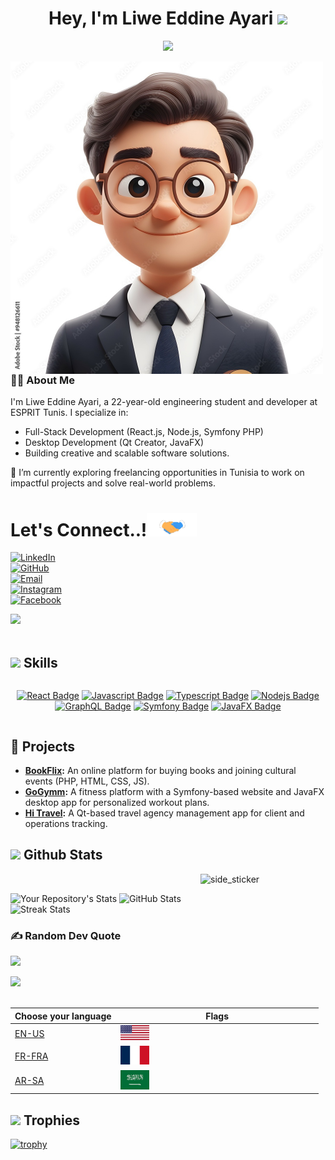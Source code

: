 <h1 align="center"><b>Hey, I'm Liwe Eddine Ayari </b><img src="https://media.giphy.com/media/hvRJCLFzcasrR4ia7z/giphy.gif" width="35"></h1>
<p align="center">
  <a href="https://github.com/DenverCoder1/readme-typing-svg"><img src="https://readme-typing-svg.herokuapp.com?font=Time+New+Roman&color=cyan&size=25&center=true&vCenter=true&width=600&height=100&lines=Hey!+I'm+Liwe+Eddine!;Engineering+Student+and+Developer;React+|+Node.js+|+Symfony+Expert;Eager+to+Learn+and+Build!"></a>
</p>







<img title="My Avatar" align="left" src="assets/liwa.jpeg"  width="500px" alt="hi" >

### 🧑‍💻 About Me
I'm Liwe Eddine Ayari, a 22-year-old engineering student and developer at ESPRIT Tunis. I specialize in:
- Full-Stack Development (React.js, Node.js, Symfony PHP)
- Desktop Development (Qt Creator, JavaFX)
- Building creative and scalable software solutions.

🌟 I’m currently exploring freelancing opportunities in Tunisia to work on impactful projects and solve real-world problems.
# <b> Let's Connect..!</b><img src="https://github.com/0xAbdulKhalid/0xAbdulKhalid/raw/main/assets/mdImages/handshake.gif" width ="80">

[![LinkedIn](https://img.shields.io/badge/-LinkedIn-0e76a8?style=for-the-badge&logo=linkedin&logoColor=white)](https://www.linkedin.com/in/liwe-eddine-ayari-b73643289)  
[![GitHub](https://img.shields.io/badge/-GitHub-333333?style=for-the-badge&logo=github&logoColor=white)](https://github.com/LiweEddineAyari)  
[![Email](https://img.shields.io/badge/-Email-c0392b?style=for-the-badge&logo=gmail&logoColor=white)](mailto:ayariliwa66@gmail.com)  
[![Instagram](https://img.shields.io/badge/-Instagram-E4405F?style=for-the-badge&logo=instagram&logoColor=white)](https://www.instagram.com/liwa.ayari)  
[![Facebook](https://img.shields.io/badge/-Facebook-1877F2?style=for-the-badge&logo=facebook&logoColor=white)](https://www.facebook.com/liwa.ayari.1)


<!-- Ligne  -->

<img src="https://user-images.githubusercontent.com/73097560/115834477-dbab4500-a447-11eb-908a-139a6edaec5c.gif"><br><br>



<!-- Skills -->
## <img src="https://media2.giphy.com/media/QssGEmpkyEOhBCb7e1/giphy.gif?cid=ecf05e47a0n3gi1bfqntqmob8g9aid1oyj2wr3ds3mg700bl&rid=giphy.gif" width="25"><b> Skills</b>

<div align="center" style="display: flex; gap: 10px; justify-content: center; flex-wrap: wrap;">
  
[![React Badge](https://img.shields.io/badge/-React-61DBFB?style=for-the-badge&labelColor=black&logo=react&logoColor=61DBFB)](#)
[![Javascript Badge](https://img.shields.io/badge/-Javascript-F0DB4F?style=for-the-badge&labelColor=black&logo=javascript&logoColor=F0DB4F)](#)
[![Typescript Badge](https://img.shields.io/badge/-Typescript-007acc?style=for-the-badge&labelColor=black&logo=typescript&logoColor=007acc)](#)
[![Nodejs Badge](https://img.shields.io/badge/-Nodejs-3C873A?style=for-the-badge&labelColor=black&logo=node.js&logoColor=3C873A)](#)
[![GraphQL Badge](https://img.shields.io/badge/-GraphQl-e535ab?style=for-the-badge&labelColor=black&logo=graphql&logoColor=e535ab)](#)
[![Symfony Badge](https://img.shields.io/badge/-Symfony-000000?style=for-the-badge&labelColor=white&logo=symfony&logoColor=black)](#)
[![JavaFX Badge](https://img.shields.io/badge/-JavaFX-007ACC?style=for-the-badge&labelColor=black&logo=java&logoColor=white)](#)

</div>






## 🌟 Projects
- **[BookFlix](#):** An online platform for buying books and joining cultural events (PHP, HTML, CSS, JS).
- **[GoGymm](#):** A fitness platform with a Symfony-based website and JavaFX desktop app for personalized workout plans.
- **[Hi Travel](#):** A Qt-based travel agency management app for client and operations tracking.


## <img src="https://media.giphy.com/media/iY8CRBdQXODJSCERIr/giphy.gif" width="35"><b> Github Stats </b>
<img align="right" width=200px height=200px alt="side_sticker" src="https://media.giphy.com/media/TEnXkcsHrP4YedChhA/giphy.gif" />
<br>

![Your Repository's Stats](https://github-readme-stats.vercel.app/api/top-langs/?username=AzizBenIsmail&show_icons=true&locale=en&layout=compact&langs_count=50&theme=algolia)
![GitHub Stats](https://github-readme-stats.vercel.app/api?username=your-github-username&show_icons=true&theme=radical)
![Streak Stats](https://github-readme-streak-stats.herokuapp.com/?user=your-github-username&theme=radical)


### ✍️ Random Dev Quote
![](https://quotes-github-readme.vercel.app/api?type=horizontal&theme=radical)



<img src="https://user-images.githubusercontent.com/73097560/115834477-dbab4500-a447-11eb-908a-139a6edaec5c.gif"><br><br>
<div align="center" >

| Choose your language         | Flags                                                                                                              |
| -------------------------- | ---------------------------------------------------------------------------------------------------------------------- |
| [EN-US](./README.md)       | <img width="15%" alt="Node4Devs Logo" title="United States Flag (USA)" src="./assets/flags/USA.png" /> |
| [FR-FRA](./README-FR-FRA.md) | <img width="15%" alt="Node4Devs Logo" title="France Flag (FR)" src="./assets/flags/France.png" />        |
| [AR-SA](./README-AR-SA.md) | <img width="15%" alt="Node4Devs Logo" title="Saudi Flag (SA)" src="./assets/flags/saudi_ arabia.jpg" />        |

</div>



## <img src="https://media.giphy.com/media/dxIWYNNVCxFXdP76XE/giphy.gif" width ="25"><b> Trophies</b>

[![trophy](https://github-profile-trophy.vercel.app/?username=AzizBenIsmail&theme=nord&column=7)](https://github.com/Naderab/github-profile-trophy)

<br>
</details>




[reactplaylist]: https://www.youtube.com/watch?v=KxXXEL-k47Y&list=PLvXDmnBbOF7RnYiZvDwl2Pzcs2kfi10wd
[vscodetutorial]: https://www.youtube.com/watch?v=Bkie2ai8qeE&t=8s
[htmltutorial]: https://www.youtube.com/watch?v=VK6MXVxOsws&t=27s

 

